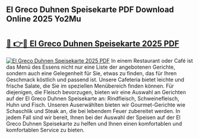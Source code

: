 ## El Greco Duhnen Speisekarte PDF Download Online 2025 Yo2Mu

# <h2><a href="http://gcef75.nevu.top/?p=El+Greco+Duhnen+Speisekarte">🔗 👉🔴 El Greco Duhnen Speisekarte 2025 PDF</a></h2>

[![El Greco Duhnen Speisekarte 2025 PDF](https://i.imgur.com/dBaPXMq.png)](http://gcef75.nevu.top/?p=El+Greco+Duhnen+Speisekarte)
In einem Restaurant oder Café ist das Menü des Essens nicht nur eine Liste der angebotenen Gerichte, sondern auch eine Gelegenheit für Sie, etwas zu finden, das für Ihren Geschmack köstlich und passend ist. Unsere Cafeteria bietet leichte und frische Salate, die Sie im speziellen Menübereich finden können. Für diejenigen, die Fleisch bevorzugen, bieten wir eine Auswahl an Gerichten auf der El Greco Duhnen Speisekarte an: Rindfleisch, Schweinefleisch, Huhn und Fisch. Unseren Auserwählten bieten wir Gourmet-Gerichte wie Schaschlik und Steak an, die bei lebendem Feuer zubereitet werden. In jedem Fall sind wir bereit, Ihnen bei der Auswahl der Speisen auf der El Greco Duhnen Speisekarte zu helfen und Ihnen einen komfortablen und komfortablen Service zu bieten.
